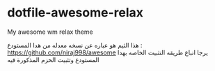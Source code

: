 # dotfile-awesome-relax
My awesome wm relax theme

هذا الثيم هو عباره عن نسخه معدله من هدا المستودع :
https://github.com/niraj998/awesome
يرجا اتباع طريقه التثبيت الخاصه بهدا المستودع وتثبيت الحزم المذكورة فيه 
